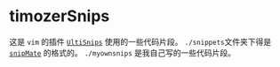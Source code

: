 # timozerSnips

这是 `vim` 的插件 [`UltiSnips`](https://github.com/SirVer/ultisnips) 使用的一些代码片段。
`./snippets`文件夹下得是 [`snipMate`](https://github.com/garbas/vim-snipmate) 的格式的。
`./myownsnips` 是我自己写的一些代码片段。


